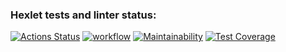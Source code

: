 ### Hexlet tests and linter status:
[![Actions Status](https://github.com/DzmitrySha/python-project-lvl3/workflows/hexlet-check/badge.svg)](https://github.com/DzmitrySha/python-project-lvl3/actions)
[![workflow](https://github.com/DzmitrySha/python-project-lvl3/actions/workflows/pyci.yml/badge.svg)](https://github.com/DzmitrySha/python-project-lvl3/actions/workflows/pyci.yml)
[![Maintainability](https://api.codeclimate.com/v1/badges/14654064fd831827f0c9/maintainability)](https://codeclimate.com/github/DzmitrySha/python-project-lvl3/maintainability)
[![Test Coverage](https://api.codeclimate.com/v1/badges/14654064fd831827f0c9/test_coverage)](https://codeclimate.com/github/DzmitrySha/python-project-lvl3/test_coverage)
